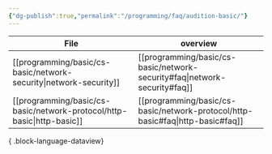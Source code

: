 ```yaml
---
{"dg-publish":true,"permalink":"/programming/faq/audition-basic/"}
---
```



| File                                                                      | overview                 |
| ------------------------------------------------------------------------- | ------------------------ |
| [[programming/basic/cs-basic/network-security\|network-security]]      | [[programming/basic/cs-basic/network-security#faq\|network-security#faq]] |
| [[programming/basic/cs-basic/network-protocol/http-basic\|http-basic]] | [[programming/basic/cs-basic/network-protocol/http-basic#faq\|http-basic#faq]]       |

{ .block-language-dataview}
